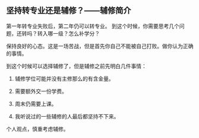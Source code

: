 ## 坚持转专业还是辅修？——辅修简介

第一年转专业失败后，第二年仍可以转专业。
到这个时候，你需要思考几个问题，还转吗？转入哪一级？怎么补学分？

保持良好的心态。这是一场苦战，但是首先你自己不能被自己打败。做你认为正确的事情。

到这个时候可以选择辅修了，但是辅修之前先明白几件事情：

1. 辅修学位可能并没有主修那么的有含金量。

2. 需要额外交一份学费。

3. 周末仍需要上课。

4. 我听说过的一些辅修的人最后都坚持不下来。

个人观点，慎重考虑辅修。
